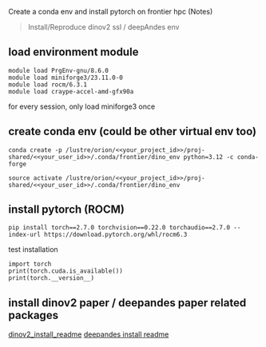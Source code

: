 Create a conda env and install pytorch on frontier hpc (Notes) 

> Install/Reproduce dinov2 ssl / deepAndes env

## load environment module 
```
module load PrgEnv-gnu/8.6.0
module load miniforge3/23.11.0-0 
module load rocm/6.3.1
module load craype-accel-amd-gfx90a
```
for every session, only load miniforge3 once

## create conda env (could be other virtual env too)
```
conda create -p /lustre/orion/<<your_project_id>>/proj-shared/<<your_user_id>>/.conda/frontier/dino_env python=3.12 -c conda-forge

source activate /lustre/orion/<<your_project_id>>/proj-shared/<<your_user_id>>/.conda/frontier/dino_env
```

## install pytorch (ROCM) 
```
pip install torch==2.7.0 torchvision==0.22.0 torchaudio==2.7.0 --index-url https://download.pytorch.org/whl/rocm6.3
```
test installation 
```
import torch
print(torch.cuda.is_available())
print(torch.__version__)
```

## install dinov2 paper / deepandes paper related packages 
[dinov2_install_readme](https://github.com/geopacha/DeepAndes/blob/main/dinov2_ssl_8bands/README(from%20dinov2%20original%20repo).md)
[deepandes install readme](https://github.com/geopacha/DeepAndes/tree/main/dinov2_ssl_8bands/README.md)
